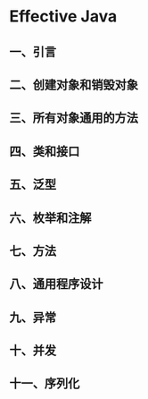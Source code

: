 # Effective Java 
## 一、引言

## 二、创建对象和销毁对象

## 三、所有对象通用的方法

## 四、类和接口

## 五、泛型

## 六、枚举和注解

## 七、方法

## 八、通用程序设计

## 九、异常

## 十、并发

## 十一、序列化